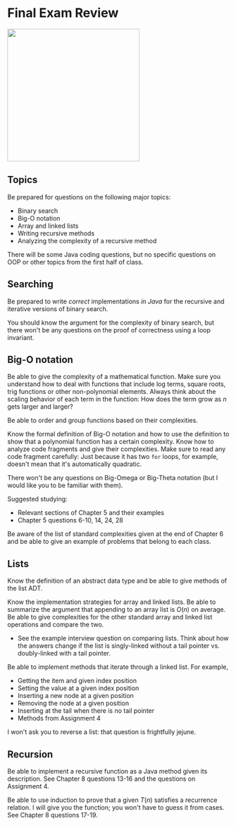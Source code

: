 # Final Exam Review

<img src="https://imgs.xkcd.com/comics/final_exam_2x.png" width="300px" />

## Topics

Be prepared for questions on the following major topics:

- Binary search
- Big-O notation
- Array and linked lists
- Writing recursive methods
- Analyzing the complexity of a recursive method

There will be some Java coding questions, but no specific questions on OOP or other topics from the first half of class.


## Searching

Be prepared to write *correct* implementations *in Java* for the recursive and iterative versions of binary search.

You should know the argument for the complexity of binary search, but there won't be any questions on the proof of correctness using a loop invariant.


## Big-O notation

Be able to give the complexity of a mathematical function. Make sure you understand how to deal with functions that include log terms, square roots, trig functions or other non-polynomial elements. Always think about the scaling behavior of each term in the function: How does the term grow as *n* gets larger and larger?

Be able to order and group functions based on their complexities.

Know the formal definition of Big-O notation and how to use the definition to show that a polynomial function has a certain complexity. Know how to analyze code fragments and give their complexities. Make sure to read any code fragment carefully: Just because it has two `for` loops, for example, doesn't mean that it's automatically quadratic.

There won't be any questions on Big-Omega or Big-Theta notation (but I would like you to be familiar with them).

Suggested studying:

- Relevant sections of Chapter 5 and their examples
- Chapter 5 questions 6-10, 14, 24, 28

Be aware of the list of standard complexities given at the end of Chapter 6 and be able to give an example of problems that belong to each class.


## Lists

Know the definition of an abstract data type and be able to give methods of the list ADT.

Know the implementation strategies for array and linked lists. Be able to summarize the argument that appending to an array list is *O*(*n*) on average.
Be able to give complexities for the other standard array and linked list operations and compare the two.

- See the example interview question on comparing lists. Think about how the answers change if the list is singly-linked without a tail pointer vs. doubly-linked with a tail pointer.

Be able to implement methods that iterate through a linked list. For example,

- Getting the item and given index position
- Setting the value at a given index position
- Inserting a new node at a given position
- Removing the node at a given position
- Inserting at the tail when there is no tail pointer
- Methods from Assignment 4

I won't ask you to reverse a list: that question is frightfully jejune.


## Recursion

Be able to implement a recursive function as a Java method given its description. See Chapter 8 questions 13-16 and the questions on Assignment 4.

Be able to use induction to prove that a given *T*(*n*)  satisfies a recurrence relation. I will give you the function; you won't have to guess it from cases. See Chapter 8 questions 17-19.
